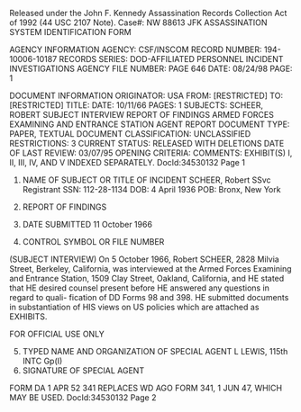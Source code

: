 Released under the John F. Kennedy
Assassination Records Collection Act of
1992 (44 USC 2107 Note). Case#: NW 88613
JFK ASSASSINATION SYSTEM
IDENTIFICATION FORM

AGENCY INFORMATION
AGENCY: CSF/INSCOM
RECORD NUMBER: 194-10006-10187
RECORDS SERIES: DOD-AFFILIATED PERSONNEL INCIDENT INVESTIGATIONS
AGENCY FILE NUMBER: PAGE 646
DATE: 08/24/98
PAGE: 1

DOCUMENT INFORMATION
ORIGINATOR: USA
FROM: [RESTRICTED]
TO: [RESTRICTED]
TITLE:
DATE: 10/11/66
PAGES: 1
SUBJECTS: SCHEER, ROBERT
SUBJECT INTERVIEW
REPORT OF FINDINGS
ARMED FORCES EXAMINING AND ENTRANCE STATION
AGENT REPORT
DOCUMENT TYPE: PAPER, TEXTUAL DOCUMENT
CLASSIFICATION: UNCLASSIFIED
RESTRICTIONS: 3
CURRENT STATUS: RELEASED WITH DELETIONS
DATE OF LAST REVIEW: 03/07/95
OPENING CRITERIA:
COMMENTS: EXHIBIT(S) I, II, III, IV, AND V INDEXED SEPARATELY.
DocId:34530132 Page 1

1. NAME OF SUBJECT OR TITLE OF INCIDENT
SCHEER, Robert
SSvc Registrant SSN: 112-28-1134
DOB: 4 April 1936
POB: Bronx, New York

4. REPORT OF FINDINGS
2. DATE SUBMITTED
11 October 1966
3. CONTROL SYMBOL OR FILE NUMBER

(SUBJECT INTERVIEW) On 5 October 1966, Robert SCHEER, 2828 Milvia
Street, Berkeley, California, was interviewed at the Armed Forces Examining and
Entrance Station, 1509 Clay Street, Oakland, California, and HE stated that HE
desired counsel present before HE answered any questions in regard to quali-
fication of DD Forms 98 and 398. HE submitted documents in substantiation
of HIS views on US policies which are attached as EXHIBITS.

FOR OFFICIAL USE ONLY

5. TYPED NAME AND ORGANIZATION OF SPECIAL AGENT
L LEWIS, 115th INTC Gp(I)
6. SIGNATURE OF SPECIAL AGENT

FORM
DA 1 APR 52 341 REPLACES WD AGO FORM 341, 1 JUN 47, WHICH MAY BE USED.
DocId:34530132 Page 2
